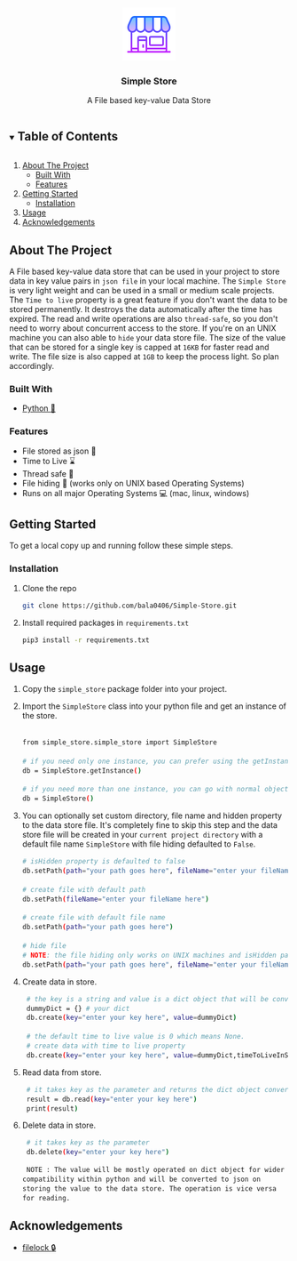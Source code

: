 <!-- PROJECT LOGO -->
<br />
<p align="center">
  <a href="https://github.com/bala0406/Simple-Store">
    <img src="logo.png" alt="Logo" width="96" height="96">
  </a>

  <h3 align="center">Simple Store</h3>

  <p align="center">
    A File based key-value Data Store
    <br />
  </p>
</p>


<!-- TABLE OF CONTENTS -->
<details open="open">
  <summary><h2 style="display: inline-block">Table of Contents</h2></summary>
  <ol>
    <li>
      <a href="#about-the-project">About The Project</a>
      <ul>
        <li><a href="#built-with">Built With</a></li>
        <li><a href="#features">Features</a></li>
      </ul>
    </li>
    <li>
      <a href="#getting-started">Getting Started</a>
      <ul>
        <li><a href="#installation">Installation</a></li>
      </ul>
    </li>
    <li><a href="#usage">Usage</a></li>
    <li><a href="#acknowledgements">Acknowledgements</a></li>
  </ol>
</details>



<!-- ABOUT THE PROJECT -->
## About The Project

A File based key-value data store that can be used in your project to store data in key value pairs in `json file` in your local machine. The `Simple Store` is very light weight and can be used in a small or medium scale projects. The `Time to live` property is a great feature if you don't want the data to be stored permanently. It destroys the data automatically after the time has expired. The read and write operations are also `thread-safe`, so you don't need to worry about concurrent access to the store. If you're on an UNIX machine you can also able to `hide` your data store file. The size of the value that can be stored for a single key is capped at `16KB` for faster read and write. The file size is also capped at `1GB` to keep the process light. So plan accordingly.

### Built With
* [Python :rocket:](https://www.python.org/)

### Features
* File stored as json :tada:
* Time to Live :hourglass:
* Thread safe :muscle:
* File hiding :closed_lock_with_key: (works only on UNIX based Operating Systems)
* Runs on all major Operating Systems :computer: (mac, linux, windows)

<!-- GETTING STARTED -->
## Getting Started

To get a local copy up and running follow these simple steps.

### Installation

1. Clone the repo
   ```sh
   git clone https://github.com/bala0406/Simple-Store.git
   ```
2. Install required packages in `requirements.txt`
   ```sh
   pip3 install -r requirements.txt
   ```

<!-- USAGE EXAMPLES -->
## Usage
1. Copy the `simple_store` package folder into your project.

2. Import the `SimpleStore` class into your python file and get an instance of the store.
    ```sh        

    from simple_store.simple_store import SimpleStore 

    # if you need only one instance, you can prefer using the getInstance() static method in the class
    db = SimpleStore.getInstance()

    # if you need more than one instance, you can go with normal object creation for the class
    db = SimpleStore()
    ```

3. You can optionally set custom directory, file name and hidden property to the data store file. It's completely fine to skip this step and the data store file will be created in your `current project directory` with a default file name `SimpleStore` with file hiding defaulted to `False`.
   ```sh
   # isHidden property is defaulted to false
   db.setPath(path="your path goes here", fileName="enter your fileName here")

   # create file with default path 
   db.setPath(fileName="enter your fileName here") 

   # create file with default file name
   db.setPath(path="your path goes here")

   # hide file
   # NOTE: the file hiding only works on UNIX machines and isHidden parameter will be ignored on windows.
   db.setPath(path="your path goes here", fileName="enter your fileName here", isHidden=True) 
   ``` 

4. Create data in store.
   ```sh 
    # the key is a string and value is a dict object that will be converted to json
    dummyDict = {} # your dict
    db.create(key="enter your key here", value=dummyDict)

    # the default time to live value is 0 which means None.
    # create data with time to live property
    db.create(key="enter your key here", value=dummyDict,timeToLiveInSeconds=10)
   ```

5. Read data from store.
   ```sh 
    # it takes key as the parameter and returns the dict object converted from json object
    result = db.read(key="enter your key here")
    print(result)
   ```
5. Delete data in store.
   ```sh 
    # it takes key as the parameter 
    db.delete(key="enter your key here")
   ```

    `
    NOTE : The value will be mostly operated on dict object for wider compatibility within python and will be converted to json on storing the value to the data store. The operation is vice versa for reading.`

<!-- ACKNOWLEDGEMENTS -->
## Acknowledgements

* [filelock :lock:](https://pypi.org/project/filelock/)


